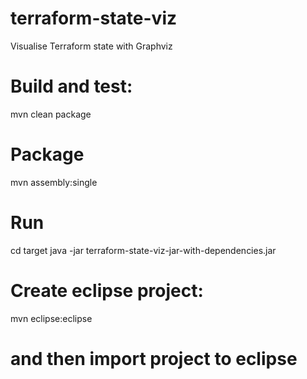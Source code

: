 # terraform-state-viz
Visualise Terraform state with Graphviz

# Build and test:
mvn clean package

# Package
mvn assembly:single

# Run
cd target
java -jar terraform-state-viz-jar-with-dependencies.jar

# Create eclipse project:
mvn eclipse:eclipse

# and then import project to eclipse